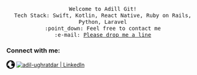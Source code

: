 <p align="center">
  <samp> 
    Welcome to Adill Git!  <br>
    Tech Stack: Swift, Kotlin, React Native, Ruby on Rails, Python, Laravel <br>
     :point_down: Feel free  to contact me <br>
     :e-mail:	<a href='mailto:aughr063@uottawa.ca'>Please drop me a line</a> <br>    
  </samp>
</P>

### Connect with me:

[<img align="center" alt="adil-ughratdar" width="22px" src="https://raw.githubusercontent.com/iconic/open-iconic/master/svg/globe.svg" />][website]
[<img align="center" alt="adil-ughratdar | LinkedIn" width="22px" src="https://cdn.jsdelivr.net/npm/simple-icons@v3/icons/linkedin.svg" />][linkedin]

## <br />

[linkedin]: https://www.linkedin.com/in/adil-ughratdar/
[website]: https://youthful-chandrasekhar-0da28d.netlify.app/
